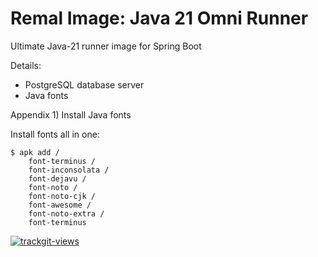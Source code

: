 # Remal Image: Java 21 Omni Runner

Ultimate Java-21 runner image for Spring Boot

Details:
* PostgreSQL database server
* Java fonts

Appendix 1) Install Java fonts

Install fonts all in one:
~~~
$ apk add /
    font-terminus /
    font-inconsolata /
    font-dejavu /
    font-noto /
    font-noto-cjk /
    font-awesome /
    font-noto-extra /
    font-terminus
~~~

<a href="https://trackgit.com">
  <img src="https://us-central1-trackgit-analytics.cloudfunctions.net/token/ping/lcfhkdub7k2lpj33n2cl" alt="trackgit-views" />
</a>
